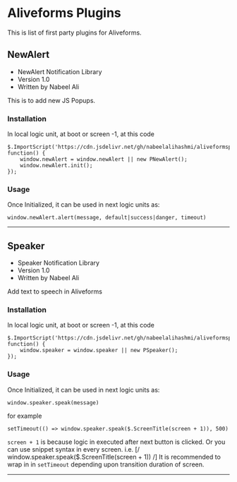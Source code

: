 # Aliveforms Plugins

This is list of first party plugins for Aliveforms.

## NewAlert
- NewAlert Notification Library
- Version 1.0
- Written by Nabeel Ali

This is to add new JS Popups.

### Installation
In local logic unit, at boot or screen -1, at this code

```
$.ImportScript('https://cdn.jsdelivr.net/gh/nabeelalihashmi/aliveformsplugins@master/js/PNewAlert.min.js', function() {
    window.newAlert = window.newAlert || new PNewAlert();
    window.newAlert.init();
});
```

### Usage

Once Initialized, it can be used in next logic units as:

```
window.newAlert.alert(message, default|success|danger, timeout)
```
___



## Speaker
- Speaker Notification Library
- Version 1.0
- Written by Nabeel Ali

Add text to speech in Aliveforms

### Installation
In local logic unit, at boot or screen -1, at this code

```
$.ImportScript('https://cdn.jsdelivr.net/gh/nabeelalihashmi/aliveformsplugins@master/js/PSpeaker.min.js', function() {
    window.speaker = window.speaker || new PSpeaker();
});
```

### Usage

Once Initialized, it can be used in next logic units as:

```
window.speaker.speak(message)
```
for example

```
setTimeout(() => window.speaker.speak($.ScreenTitle(screen + 1)), 500)
```

`screen + 1` is because logic in executed after next button is clicked.
Or you can use snippet syntax in every screen. i.e.  [/ window.speaker.speak($.ScreenTitle(screen + 1)) /]
It is recommended to wrap in in `setTimeout` depending upon transition duration of screen.
___
